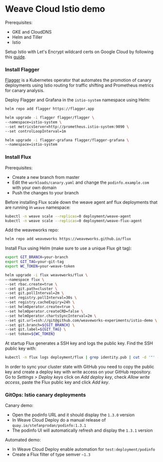 # Weave Cloud Istio demo

Prerequisites:

* GKE and CloudDNS
* Helm and Tiller
* Istio

Setup Istio with Let's Encrypt wildcard certs on Google Cloud by following this [guide](https://github.com/stefanprodan/istio-gke).

### Install Flagger

[Flagger](https://github.com/stefanprodan/flagger) is a Kubernetes operator that automates the promotion of canary deployments
using Istio routing for traffic shifting and Prometheus metrics for canary analysis.

Deploy Flagger and Grafana in the `istio-system` namespace using Helm:

```bash
helm repo add flagger https://flagger.app

helm upgrade -i flagger flagger/flagger \
--namespace=istio-system \
--set metricsServer=http://prometheus.istio-system:9090 \
--set controlLoopInterval=1m

helm upgrade -i flagger-grafana flagger/flagger-grafana \
--namespace=istio-system
```

### Install Flux

Prerequisites:

* Create a new branch from master
* Edit the `workloads/canary.yaml` and change the `podinfo.example.com` with your own domain
* Push the changes to your branch

Before installing Flux scale down the weave agent anf flux deployments that are running in `weave` namespace:

```bash
kubectl -n weave scale --replicas=0 deployment/weave-agent
kubectl -n weave scale --replicas=0 deployment/weave-flux-agent
```

Add the weaveworks repo:

```bash
helm repo add weaveworks https://weaveworks.github.io/flux
```

Install Flux using Helm (make sure to use a unique Flux git tag):

```bash
export GIT_BRANCH=your-branch
export GIT_TAG=your-git-tag
export WC_TOKEN=your-weave-token

helm upgrade -i flux weaveworks/flux \
--namespace flux \
--set rbac.create=true \
--set git.path=cluster \
--set git.pollInterval=2m \
--set registry.pollInterval=30s \
--set registry.cacheExpiry=24h \
--set helmOperator.create=true \
--set helmOperator.createCRD=false \
--set helmOperator.chartsSyncInterval=2m \
--set git.url=ssh://git@github.com/weaveworks-experiments/istio-demo \
--set git.branch=${GIT_BRANCH} \
--set git.label=${GIT_TAG} \
--set token=${WC_TOKEN}
```

At startup Flux generates a SSH key and logs the public key. Find the SSH public key with:

```bash
kubectl -n flux logs deployment/flux | grep identity.pub | cut -d '"' -f2
```

In order to sync your cluster state with GitHub you need to copy the public key and create a deploy key 
with write access on your GitHub repository. Go to _Settings > Deploy keys_ click on _Add deploy key_, check 
_Allow write access_, paste the Flux public key and click _Add key_.

### GitOps: Istio canary deployments 

Canary demo:

* Open the podinfo URL and it should display the `1.3.0` version
* In Weave Cloud Deploy do a manual release of `quay.io/stefanprodan/podinfo:1.3.1` 
* The podinfo UI will automatically refresh and display the `1.3.1` version

Automated demo:

* In Weave Cloud Deploy enable automation for `test:deployment/podinfo`
* Create a Flux filter of type semver `~1.3`
